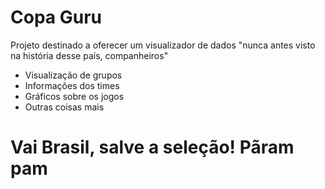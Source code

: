 Copa Guru
====

Projeto destinado a oferecer um visualizador de dados "nunca antes visto na história desse país, companheiros"

- Visualização de grupos
- Informações dos times
- Gráficos sobre os jogos
- Outras coisas mais



Vai Brasil, salve a seleção! Pãram pam
====


